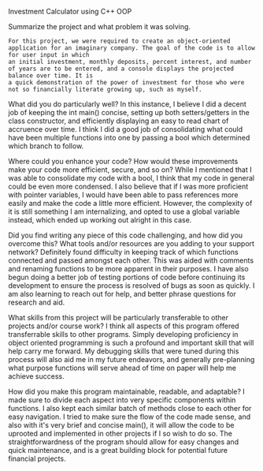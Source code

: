 Investment Calculator using C++ OOP

Summarize the project and what problem it was solving.

    For this project, we were required to create an object-oriented application for an imaginary company. The goal of the code is to allow for user input in which
    an initial investment, monthly deposits, percent interest, and number of years are to be entered, and a console displays the projected balance over time. It is
    a quick demonstration of the power of investment for those who were not so financially literate growing up, such as myself.
  
  What did you do particularly well?
    In this instance, I believe I did a decent job of keeping the int main() concise, setting up both setters/getters in the class constructor, and
    efficiently displaying an easy to read chart of accruence over time. I think I did a good job of consolidating what could have been multiple functions
    into one by passing a bool which determined which branch to follow. 
  
  Where could you enhance your code? How would these improvements make your code more efficient, secure, and so on?
     While I mentioned that I was able to consolidate my code with a bool, I think that my code in general could be even more condensed. 
     I also believe that if I was more proficient with pointer variables, I would have been able to pass references more easily and make the code
     a little more efficient. However, the complexity of it is still something I am internalizing, and opted to use a global variable instead, which 
     ended up working out alright in this case.
   
   Did you find writing any piece of this code challenging, and how did you overcome this? What tools and/or resources are you adding to your support network?
      Definitely found difficulty in keeping track of which functions connected and passed amongst each other. This was aided with comments and renaming 
      functions to be more apparent in their purposes. I have also begun doing a better job of testing portions of code before continuing its development to 
      ensure the process is resolved of bugs as soon as quickly. I am also learning to reach out for help, and better phrase questions for research and aid.
    
   What skills from this project will be particularly transferable to other projects and/or course work?
      I think all aspects of this program offered transferrable skills to other programs. Simply developing proficiency in object oriented programming is such 
      a profound and important skill that will help carry me forward. My debugging skills that were tuned during this process will also aid me in my future 
      endeavors, and generally pre-planning what purpose functions will serve ahead of time on paper will help me achieve success.
      
   How did you make this program maintainable, readable, and adaptable?
      I made sure to divide each aspect into very specific components within functions. I also kept each similar batch of methods close to each other for easy 
      navigation. I tried to make sure the flow of the code made sense, and also with it's very brief and concise main(), it will allow the code to be uprooted 
      and implemented in other projects if I so wish to do so. The straightforwardness of the program should allow for easy changes and quick maintenance, and is 
      a great building block for potential future financial projects.
      
      
